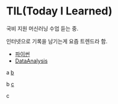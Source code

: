 # TIL(Today I Learned)

국비 지원 머신러닝 수업 듣는 중.


인터넷으로 기록을 남기는게 요즘 트렌드라 함.



- [파이썬](https://github.com/YeonjuKim1/Python)
- [DataAnalysis](https://github.com/YeonjuKim1/DataAnalysis)





a [b](#b)










b [c](#c)











c
